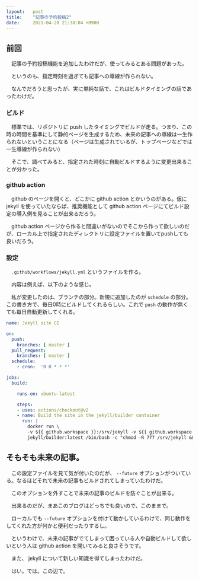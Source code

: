 ```yaml
---
layout:   post
title:    "記事の予約投稿2"
date:     2021-04-20 21:38:04 +0900
---
```


## 前回
　記事の予約投稿機能を追加したわけだが、使ってみるとある問題があった。

　というのも、指定時刻を過ぎても記事への導線が作られない。

　なんでだろうと思ったが、実に単純な話で、これはビルドタイミングの話であったわけだ。

### ビルド
　標準では、リポジトリに push したタイミングでビルドが走る。つまり、この時の時間を基準にして静的ページを生成するため、未来の記事への導線は一生作られないということになる（ページは生成されているが、トップページなどでは一生導線が作られない）

　そこで、調べてみると、指定された時刻に自動ビルドするように変更出来ることが分かった。

### github action
　github のページを開くと、どこかに github action とかいうのがある。仮に jekyll を使っていたならば、推奨機能として github action ページにてビルド設定の導入例を見ることが出来るだろう。

　github action ページから作ると間違いがないのでそこから作って欲しいのだが、ローカル上で指定されたディレクトリに設定ファイルを置いてpushしても良いだろう。

### 設定
　`.github/workflows/jekyll.yml` というファイルを作る。

　内容は例えば、以下のような感じ。

　私が変更したのは、ブランチの部分。新規に追加したのが `schedule` の部分。この書き方で、毎日0時にビルドしてくれるらしい。これで `push` の動作が無くても毎日自動更新してくれる。

```yml
name: Jekyll site CI

on:
  push:
    branches: [ master ]
  pull_request:
    branches: [ master ]
  schedule:
    - cron:  '0 0 * * *'

jobs:
  build:

    runs-on: ubuntu-latest

    steps:
    - uses: actions/checkout@v2
    - name: Build the site in the jekyll/builder container
      run: |
        docker run \
        -v ${{ github.workspace }}:/srv/jekyll -v ${{ github.workspace }}/_site:/srv/jekyll/_site \
        jekyll/builder:latest /bin/bash -c "chmod -R 777 /srv/jekyll && jekyll build --future"
```

## そもそも未来の記事。
　この設定ファイルを見て気が付いたのだが、 `--future` オプションがついている。なるほどそれで未来の記事もビルドされてしまっていたわけだ。

　このオプションを外すことで未来の記事のビルドを防ぐことが出来る。

　出来るのだが、まあこのブログはどっちでも良いので、このままで。

　ローカルでも `--future` オプションを付けて動かしているわけで、同じ動作をしてくれた方が何かと便利だったりするし。

　というわけで、未来の記事がでてしまって困っている人や自動ビルドして欲しいという人は github action を開いてみると良さそうです。

　また、 jekyll について新しい知識を得てしまったわけだ。

　はい。では。この辺で。